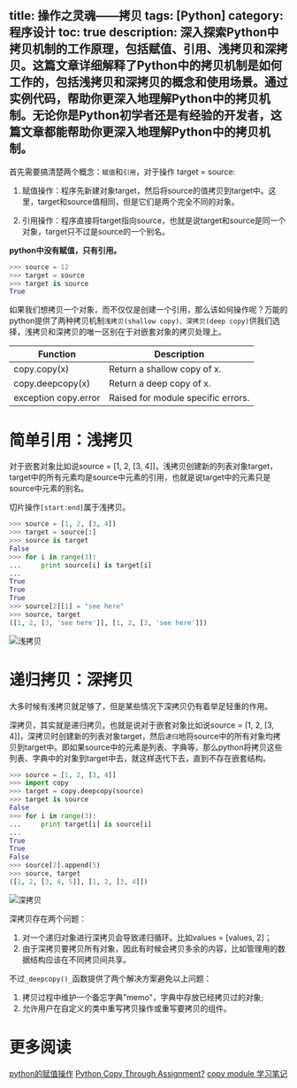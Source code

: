 title: 操作之灵魂——拷贝
tags: [Python]
category: 程序设计
toc: true
description: 深入探索Python中拷贝机制的工作原理，包括赋值、引用、浅拷贝和深拷贝。这篇文章详细解释了Python中的拷贝机制是如何工作的，包括浅拷贝和深拷贝的概念和使用场景。通过实例代码，帮助你更深入地理解Python中的拷贝机制。无论你是Python初学者还是有经验的开发者，这篇文章都能帮助你更深入地理解Python中的拷贝机制。
---

首先需要搞清楚两个概念：`赋值`和`引用`，对于操作 target = source:

1. 赋值操作：程序先新建对象target，然后将source的值拷贝到target中。这里，target和source值相同，但是它们是两个完全不同的对象。

2. 引用操作：程序直接将target指向source，也就是说target和source是同一个对象，target只不过是source的一个别名。

**python中没有赋值，只有引用。**

```python
>>> source = 12
>>> target = source
>>> target is source
True
```

如果我们想拷贝一个对象，而不仅仅是创建一个引用，那么该如何操作呢？万能的python提供了两种拷贝机制`浅拷贝(shallow copy)、深拷贝(deep copy)`供我们选择，浅拷贝和深拷贝的唯一区别在于对嵌套对象的拷贝处理上。

Function             | Description
---------------------|--------------------
copy.copy(x)         | Return a shallow copy of x.
copy.deepcopy(x)     | Return a deep copy of x.
exception copy.error | Raised for module specific errors.

<!-- more -->

# 简单引用：浅拷贝

对于嵌套对象比如说source = [1, 2, [3, 4]]，浅拷贝创建新的列表对象target，target中的所有元素均是source中元素的引用，也就是说target中的元素只是source中元素的别名。

切片操作`[start:end]`属于浅拷贝。

```python
>>> source = [1, 2, [3, 4]]
>>> target = source[:]
>>> source is target
False
>>> for i in range(3):
...     print source[i] is target[i]
...
True
True
True
>>> source[2][1] = "see here"
>>> source, target
([1, 2, [3, 'see here']], [1, 2, [3, 'see here']])
```

![浅拷贝][1]

# 递归拷贝：深拷贝

大多时候有浅拷贝就足够了，但是某些情况下深拷贝仍有着举足轻重的作用。

深拷贝，其实就是递归拷贝。也就是说对于嵌套对象比如说source = [1, 2, [3, 4]]，深拷贝时创建新的列表对象target，然后`递归`地将source中的所有对象均拷贝到target中。即如果source中的元素是列表、字典等，那么python将拷贝这些列表、字典中的对象到target中去，就这样迭代下去，直到不存在嵌套结构。

```python
>>> source = [1, 2, [3, 4]]
>>> import copy
>>> target = copy.deepcopy(source)
>>> target is source
False
>>> for i in range(3):
...     print target[i] is source[i]
...
True
True
False
>>> source[2].append(5)
>>> source, target
([1, 2, [3, 4, 5]], [1, 2, [3, 4]])
```

![深拷贝][2]

深拷贝存在两个问题：

1. 对一个递归对象进行深拷贝会导致递归循环。比如values = [values, 2]；
2. 由于深拷贝要拷贝所有对象，因此有时候会拷贝多余的内容，比如管理用的数据结构应该在不同拷贝间共享。

不过`_deepcopy()_`函数提供了两个解决方案避免以上问题：

1. 拷贝过程中维护一个备忘字典"memo"，字典中存放已经拷贝过的对象;
2. 允许用户在自定义的类中重写拷贝操作或重写要拷贝的组件。


# 更多阅读
[python的赋值操作](http://www.zhihu.com/question/21000872)
[Python Copy Through Assignment?](https://stackoverflow.com/questions/2438938/python-copy-through-assignment)
[copy module 学习笔记](http://hi.baidu.com/hifinan/item/61ce39ccefeab752ad00ef5a)


[1]: https://slefboot-1251736664.cos.ap-beijing.myqcloud.com/20140808_shallow_copy.png
[2]: https://slefboot-1251736664.cos.ap-beijing.myqcloud.com/20140808_deep_copy.png


